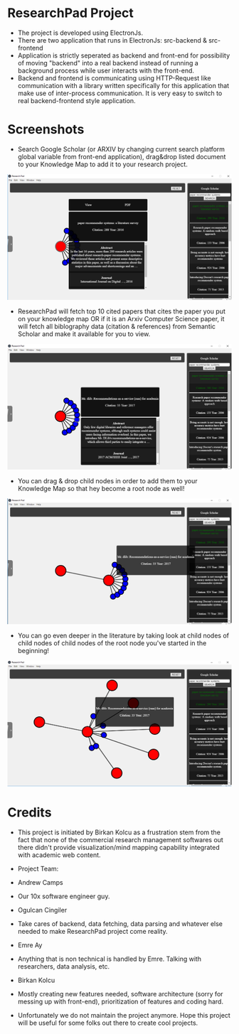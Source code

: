 # ResearchPad Project
- The project is developed using ElectronJs.
- There are two application that runs in ElectronJs: src-backend & src-frontend
 - Application is strictly seperated as backend and front-end for possibility of moving "backend" into a real backend instead of running a background process while user interacts with the front-end.
 - Backend and frontend is communicating using HTTP-Request like communication with a library written specifically for this application that make use of inter-process communication. It is very easy to switch to real backend-frontend style application.
 
# Screenshots
- Search Google Scholar (or ARXIV by changing current search platform global variable from front-end application), drag&drop listed document to your Knowledge Map to add it to your research project.

![alt text](https://github.com/ResearcherOne/researchpad-project/blob/develop/images/01-root-node.png?raw=true)

- ResearchPad will fetch top 10 cited papers that cites the paper you put on your knowledge map OR if it is an Arxiv Computer Science paper, it will fetch all biblography data (citation & references) from Semantic Scholar and make it available for you to view.

![alt text](https://github.com/ResearcherOne/researchpad-project/blob/develop/images/02-citation-node.png?raw=true)

- You can drag & drop child nodes in order to add them to your Knowledge Map so that hey become a root node as well!

![alt text](https://github.com/ResearcherOne/researchpad-project/blob/develop/images/03-citation-to-root.png)

- You can go even deeper in the literature by taking look at child nodes of child nodes of child nodes of the root node you've started in the beginning!

![alt text](https://github.com/ResearcherOne/researchpad-project/blob/develop/images/04-go-deeper.png)

# Credits
- This project is initiated by Birkan Kolcu as a frustration stem from the fact that none of the commercial research management softwares out there didn't provide visualization/mind mapping capability integrated with academic web content.

- Project Team:
 - Andrew Camps
  - Our 10x software engineer guy.
 - Ogulcan Cingiler
  - Take cares of backend, data fetching, data parsing and whatever else needed to make ResearchPad project come reality.
 - Emre Ay
  - Anything that is non technical is handled by Emre. Talking with researchers, data analysis, etc.
 - Birkan Kolcu
  - Mostly creating new features needed, software architecture (sorry for messing up with front-end), prioritization of features and coding hard.
 
- Unfortunately we do not maintain the project anymore. Hope this project will be useful for some folks out there to create cool projects.
